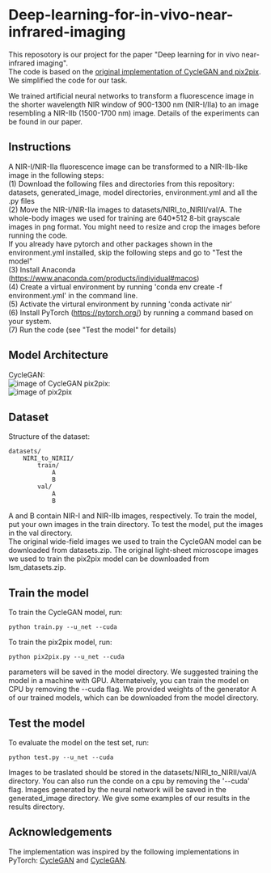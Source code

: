 # Deep-learning-for-in-vivo-near-infrared-imaging

This reposotory is our project for the paper "Deep learning for in vivo near-infrared imaging".  
The code is based on the [original implementation of CycleGAN and pix2pix](https://github.com/junyanz/pytorch-CycleGAN-and-pix2pix). We simplified the code for our task.  

We trained artificial neural networks to transform a fluorescence image in the shorter wavelength NIR window of 900-1300 nm (NIR-I/IIa) to an image resembling a NIR-IIb (1500-1700 nm) image. Details of the experiments can be found in our paper.  

## Instructions
A NIR-I/NIR-IIa fluorescence image can be transformed to a NIR-IIb-like image in the following steps:    
(1) Download the following files and directories from this repository: datasets, generated_image, model directories, environment.yml and all the .py files    
(2) Move the NIR-I/NIR-IIa images to datasets/NIRI_to_NIRII/val/A. The whole-body images we used for training are 640*512 8-bit grayscale images in png format. You might need to resize and crop the images before running the code.    
If you already have pytorch and other packages shown in the environment.yml installed, skip the following steps and go to "Test the model"    
(3) Install Anaconda (https://www.anaconda.com/products/individual#macos)    
(4) Create a virtual environment by running 'conda env create -f environment.yml' in the command line.      
(5) Activate the virtural environment by running 'conda activate nir'    
(6) Install PyTorch (https://pytorch.org/) by running a command based on your system.     
(7) Run the code (see "Test the model" for details)

## Model Architecture
CycleGAN:  
![image of CycleGAN](https://github.com/zhuoranzma/Deep-learning-for-in-vivo-near-infrared-imaging/blob/master/figs/CycleGAN.png) 
pix2pix:  
![image of pix2pix](https://github.com/zhuoranzma/Deep-learning-for-in-vivo-near-infrared-imaging/blob/master/figs/pix2pix.png)  


## Dataset
Structure of the dataset:  
```
datasets/  
    NIRI_to_NIRII/  
        train/  
            A  
            B  
        val/  
            A  
            B  
```
A and B contain NIR-I and NIR-IIb images, respectively. To train the model, put your own images in the train directory. To test the model, put the images in the val directory.  
The original wide-field images we used to train the CycleGAN model can be downloaded from datasets.zip. The original light-sheet microscope images we used to train the pix2pix model can be downloaded from lsm_datasets.zip.

## Train the model
To train the CycleGAN model, run:  
```
python train.py --u_net --cuda
```
To train the pix2pix model, run:
```
python pix2pix.py --u_net --cuda
```
parameters will be saved in the model directory. We suggested training the model in a machine with GPU. Alternateively, you can train the model on CPU by removing the --cuda flag. We provided weights of the generator A of our trained models, which can be downloaded from the model directory.

## Test the model
To evaluate the model on the test set, run:
```
python test.py --u_net --cuda
```
Images to be traslated should be stored in the datasets/NIRI_to_NIRII/val/A directory. You can also run the conde on a cpu by removing the '--cuda' flag. Images generated by the neural network will be saved in the generated_image directory. We give some examples of our results in the results directory.   


## Acknowledgements
The implementation was inspired by the following implementations in PyTorch: [CycleGAN](https://github.com/junyanz/pytorch-CycleGAN-and-pix2pix) and [CycleGAN](https://github.com/aitorzip/PyTorch-CycleGAN).


